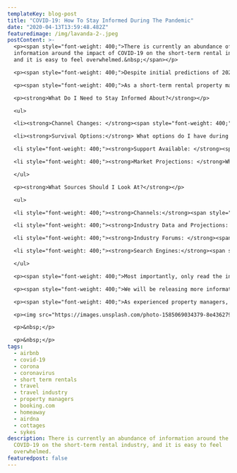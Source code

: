 ```yaml
---
templateKey: blog-post
title: "COVID-19: How To Stay Informed During The Pandemic"
date: "2020-04-13T13:59:48.482Z"
featuredimage: /img/lavanda-2-.jpeg
postContent: >-
  <p><span style="font-weight: 400;">There is currently an abundance of
  information around the impact of COVID-19 on the short-term rental industry,
  and it is easy to feel overwhelmed.&nbsp;</span></p>

  <p><span style="font-weight: 400;">Despite initial predictions of 2020 being a successful year for the industry, we are dealing with an unprecedented collapse of short-term rentals, due to travel restrictions and lockdowns all around the world.</span></p>

  <p><span style="font-weight: 400;">As a short-term rental property manager, it is critical that you stay well informed about industry changes and predictions, in order to best optimize your business during this difficult time.</span></p>

  <p><strong>What Do I Need to Stay Informed About?</strong></p>

  <ul>

  <li><strong>Channel Changes: </strong><span style="font-weight: 400;">What changes are happening to the channels I am operating on. Will I be impacted by cancellation and refund policies, or the ability to list my property?</span></li>

  <li><strong>Survival Options:</strong> What options do I have during this period to increase my chances of survival. For instance, reducing costs, optimising my operations and/or pivoting to diversify my revenue streams temporarily?</li>

  <li style="font-weight: 400;"><strong>Support Available: </strong><span style="font-weight: 400;">What support is available for my business, and can I apply for any financial relief from my government?</span></li>

  <li style="font-weight: 400;"><strong>Market Projections: </strong>What data is there to indicate the recovery of the market; what can I expect when this happens; and how can I prepare for this?</li>

  </ul>

  <p><strong>What Sources Should I Look At?</strong></p>

  <ul>

  <li style="font-weight: 400;"><strong>Channels:</strong><span style="font-weight: 400;"> For any news to do with the channel (Airbnb, Booking.com, HomeAway, and so on), we recommend you acquire that information directly from them. This is to ensure you get the most accurate and up to date information about any changes and how this will affect your business. For instance, Airbnb released an official statement last week about what they are doing to support their hosts, and they have a help centre where you can enquire and seek support directly from there.&nbsp;</span></li>

  <li style="font-weight: 400;"><strong>Industry Data and Projections: </strong><span style="font-weight: 400;">Sources like </span><a href="https://www.airdna.co/"><span style="font-weight: 400;">AirDNA</span></a><span style="font-weight: 400;"> offer reliable and objective data that is directly relevant to short-term rental managers. Although you have to pay for some of their data, they have released free reports focused on COVID-19. Their most recent one is available </span><a href="https://www.airdna.co/blog/coronavirus-update-2-impact-on-strs"><span style="font-weight: 400;">here.</span></a></li>

  <li style="font-weight: 400;"><strong>Industry Forums: </strong><span style="font-weight: 400;">We recommend you join reliable forums with fellow property manager professionals - It&rsquo;s important to stay connected at this time. We recommend </span><a href="https://www.professionalhostalliance.com/"><span style="font-weight: 400;">The Professional Host Alliance</span></a><span style="font-weight: 400;">, who have a highly-vetted community of short-term rental property managers. They hold webinars; allow members to post and discuss key topics; and post a weekly digest of relevant industry news and its impact on short-term rental property managers.</span></li>

  <li style="font-weight: 400;"><strong>Search Engines:</strong><span style="font-weight: 400;"> You may wish to set up Google Alerts for keywords like &lsquo;Airbnb&rsquo; or &lsquo;Short-Term Rentals&rsquo;. This will essentially send you a regular email of the new reports to do with the key-words you&rsquo;ve set up. Be sure to filter through the results that are sent to you, to find those from the most reliable sources.</span></li>

  </ul>

  <p><span style="font-weight: 400;">Most importantly, only read the information that is relevant to</span><em><span style="font-weight: 400;"> your </span></em><span style="font-weight: 400;">business. It&rsquo;s easy to get snowed under with the wealth of information available right now. We are all in survival mode. Each business will handle this differently, and you have to strategically make decisions which are best and most viable for </span><em><span style="font-weight: 400;">your</span></em><span style="font-weight: 400;"> business and </span><em><span style="font-weight: 400;">your </span></em><span style="font-weight: 400;">future in the industry.</span></p>

  <p><span style="font-weight: 400;">We will be releasing more information about your options for survival during this pandemic - from financial optimisation, to infrastructural optimisation.&nbsp;</span></p>

  <p><span style="font-weight: 400;">As experienced property managers, we know how tough it can be to run a highly-operational business, and how easily revenues can be impacted by external market changes, like this one. That is why we are here to help you during this time, even if it&rsquo;s just for a chat. So please don&rsquo;t hesitate to </span><a href="mailto:hello@getlavanda.com"><span style="font-weight: 400;">reach out to us,</span></a><span style="font-weight: 400;"> we're in this together.</span></p>

  <p><img src="https://images.unsplash.com/photo-1585069034379-8e4362790d60?ixlib=rb-1.2.1&amp;auto=format&amp;fit=crop&amp;w=1000&amp;q=80" alt="black iphone 7 on brown wooden table" /></p>

  <p>&nbsp;</p>

  <p>&nbsp;</p>
tags:
  - airbnb
  - covid-19
  - corona
  - coronavirus
  - short term rentals
  - travel
  - travel industry
  - property managers
  - booking.com
  - homeaway
  - airdna
  - cottages
  - sykes
description: There is currently an abundance of information around the impact of
  COVID-19 on the short-term rental industry, and it is easy to feel
  overwhelmed. 
featuredpost: false
---
```


